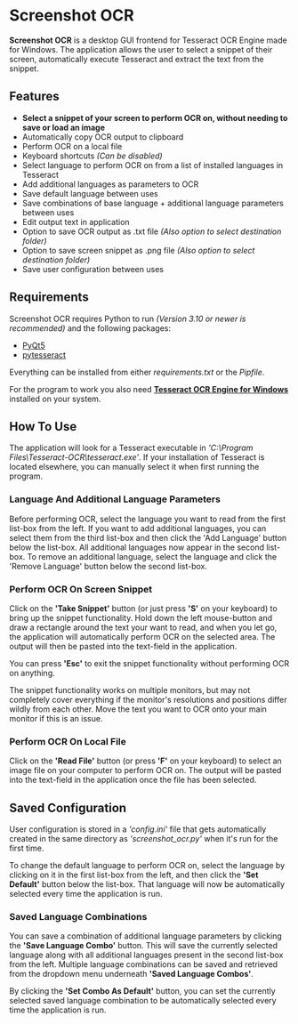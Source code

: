 # Screenshot OCR

**Screenshot OCR** is a desktop GUI frontend for Tesseract OCR Engine made for Windows. The application allows the user to select a snippet of their screen, automatically execute Tesseract and extract the text from the snippet.

## **Features**

- **Select a snippet of your screen to perform OCR on, without needing to save or load an image**
- Automatically copy OCR output to clipboard
- Perform OCR on a local file 
- Keyboard shortcuts *(Can be disabled)*
- Select language to perform OCR on from a list of installed languages in Tesseract
- Add additional languages as parameters to OCR
- Save default language between uses
- Save combinations of base language + additional language parameters between uses
- Edit output text in application
- Option to save OCR output as .txt file *(Also option to select destination folder)*
- Option to save screen snippet as .png file *(Also option to select destination folder)*
- Save user configuration between uses

## Requirements

Screenshot OCR requires Python to run *(Version 3.10 or newer is recommended)* and the following packages:
- [PyQt5](https://pypi.org/project/PyQt5/)
- [pytesseract](https://pypi.org/project/pytesseract/)
  
Everything can be installed from either *requirements.txt* or the *Pipfile*.

For the program to work you also need **[Tesseract OCR Engine for Windows](https://tesseract-ocr.github.io/tessdoc/Downloads.html)** installed on your system.

## **How To Use**

The application will look for a Tesseract executable in *'C:\Program Files\Tesseract-OCR\tesseract.exe'*. If your installation of Tesseract is located elsewhere, you can manually select it when first running the program.

### **Language And Additional Language Parameters**

Before performing OCR, select the language you want to read from the first list-box from the left. If you want to add additional languages, you can select them from the third list-box and then click the 'Add Language' button below the list-box. All additional languages now appear in the second list-box. To remove an additional language, select the language and click the 'Remove Language' button below the second list-box.

### **Perform OCR On Screen Snippet**

Click on the **'Take Snippet'** button (or just press **'S'** on your keyboard) to bring up the snippet functionality. Hold down the left mouse-button and draw a rectangle around the text your want to read, and when you let go, the application will automatically perform OCR on the selected area. The output will then be pasted into the text-field in the application.

You can press **'Esc'** to exit the snippet functionality without performing OCR on anything.

The snippet functionality works on multiple monitors, but may not completely cover everything if the monitor's resolutions and positions differ wildly from each other. Move the text you want to OCR onto your main monitor if this is an issue.

### **Perform OCR On Local File**

Click on the **'Read File'** button (or press **'F'** on your keyboard) to select an image file on your computer to perform OCR on. The output will be pasted into the text-field in the application once the file has been selected.

## Saved Configuration

User configuration is stored in a *'config.ini'* file that gets automatically created in the same directory as *'screenshot_ocr.py'* when it's run for the first time. 

To change the default language to perform OCR on, select the language by clicking on it in the first list-box from the left, and then click the **'Set Default'** button below the list-box. That language will now be automatically selected every time the application is run.

### **Saved Language Combinations**

You can save a combination of additional language parameters by clicking the **'Save Language Combo'** button. This will save the currently selected language along with all additional languages present in the second list-box from the left. Multiple language combinations can be saved and retrieved from the dropdown menu underneath **'Saved Language Combos'**. 

By clicking the **'Set Combo As Default'** button, you can set the currently selected saved language combination to be automatically selected every time the application is run.